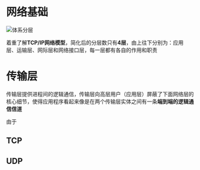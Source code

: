 # 网络基础

![体系分层](https://asea-cch.life/upload/2021/10/%E4%BD%93%E7%B3%BB%E5%88%86%E5%B1%82-571d9fb840444228be24b274f008781d.png)

着重了解**TCP/IP网络模型**，简化后的分层数只有**4层**，由上往下分别为：应用层、运输层、网际层和网络接口层，每一层都有各自的作用和职责

# **传输层** 

传输层提供进程间的逻辑通信，传输层向高层用户（应用层）屏蔽了下面网络层的核心细节，使得应用程序看起来像是在两个传输层实体之间有一条**端到端的逻辑通信信道**

由于

## **TCP**

## **UDP**